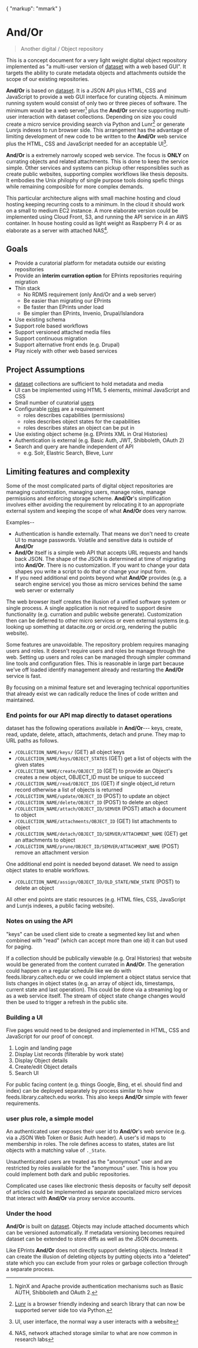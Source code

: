 {
    "markup": "mmark"
}


# And/Or

> <span class="red">An</span>other <span class="red">d</span>igital / <span class="red">O</span>bject <span class="red">r</span>epository

This is a concept document for a very light weight digital object
repository implemented as "a multi-user version of 
[dataset](https://caltechlibrary.github.io/dataset) with a web 
based GUI". It targets the ability to curate 
metadata objects and attachments outside the scope of 
our existing repositories.  

**And/Or** is based on [dataset](https://caltechlibrary.github.io/dataset).
It is a JSON API plus HTML, CSS and JavaScript to provide a web 
GUI interface for curating objects.  A minimum running system 
would consist of only two or three pieces of software. The minimum 
would be a web server[^1] plus the **And/Or** service supporting 
multi-user interaction with dataset collections.  Depending on size 
you could create a micro service providing search via Python and 
Lunr[^2] or generate Lunrjs indexes to run browser side.  This 
arrangement has the advantage of limiting development of new
code to be written to the **And/Or** web service plus the HTML, 
CSS and JavaScript needed for an acceptable UI[^3].

**And/Or** is a extremely narrowly scoped web service. The focus 
is __ONLY__ on currating objects and related attachments. This is done
to keep the service simple. Other services and systems can pickup
other responsiblies such as create public websites, supporting
complex workflows like thesis deposits. It embodies the Unix
philophy of single purpose tools doing spefic things while 
remaining composible for more complex demands.

This particular architecture aligns with small machine hosting
and cloud hosting keeping recurring costs to a minimum. 
In the cloud it should work on a small to medium EC2 instance.
A more elaborate version could be implemented using Cloud Front, 
S3, and running the API service in an AWS container.
In house hosting could as light weight as Raspberry Pi 4 or
as elaborate as a server with attached NAS[^4].


## Goals

+ Provide a curatorial platform for metadata outside our existing repositories
+ Provide an __interim curration option__ for EPrints repositories requiring migration
+ Thin stack 
    + No RDMS requirement (only And/Or and a web server)
    + Be easier than migrating our EPrints
    + Be faster than EPrints under load
    + Be simpler than EPrints, Invenio, Drupal/Islandora
+ Use existing schema 
+ Support role based workflows
+ Support versioned attached media files
+ Support continuous migration
+ Support alternative front ends (e.g. Drupal)
+ Play nicely with other web based services


## Project Assumptions

+ [dataset](https://github.com/caltechlibrary/dataset) collections are sufficient to hold metadata and media
+ UI can be implemented using HTML 5 elements, minimal JavaScript and CSS
+ Small number of curatorial [users](docs/User-Scheme.html)
+ Configurable [roles](docs/Roles-Scheme.html) are a requirement
    + roles describes capabilities (permissions)
    + roles describes object states for the capabilities
    + roles describes states an object can be put in
+ Use existing object scheme (e.g. EPrints XML in Oral Histories)
+ Authentication is external (e.g. Basic Auth, JWT, Shibboleth, OAuth 2)
+ Search and query are handle independent of API
    + e.g. Solr, Elastric Search, Bleve, Lunr 


## Limiting features and complexity

Some of the most complicated parts of digital object repositories
are managing customization, managing users, manage roles,
manage permissions and enforcing storage scheme.  **And/Or**'s 
simplification involves either avoiding the requirement by relocating
it to an appropriate external system and keeping the scope of
what **And/Or** does very narrow.  

Examples--

+ Authentication is handle externally. That means we don't need to create UI to manage passwords. Volatile and sensitive data is outside of **And/Or** 
+ **And/Or** itself is a simple web API that accepts URL requests 
and hands back JSON. The shape of the JSON is determined at time of
migrating into **And/Or**. There is no customization.  If you want to change your data shapes you write a script to do that or change your input form.
+ If you need additional end points beyond what **And/Or** provides (e.g. a search engine service) you those as micro services behind the same web server or externally

The web browser itself creates the illusion of a unified software system
or single process. A single application is not required to support desire
functionality (e.g. curration and public website generate). Customization 
then can be deferred to other micro services or even external systems (e.g. looking up something at datacite.org or orcid.org, rendering the public
website).

Some features are unavoidable. The repository problem requires managing
users and roles. It doesn't require users and roles
be manage through the web. Setting up users and roles can be 
managed through simpler command line tools and configuration files.
This is reasonable in large part because we've off loaded 
identify management already and restarting the **And/Or** service is fast. 

By focusing on a minimal feature set and leveraging technical
opportunities that already exist we can radically
reduce the lines of code written and maintained. 

### End points for our API map directly to dataset operations

dataset has the following operations available in **And/Or**--- 
keys, create, read, update, delete, attach, attachments, detach and prune.
They map to URL paths as follows.

+ `/COLLECTION_NAME/keys/` (GET) all object keys
+ `/COLLECTION_NAME/keys/OBJECT_STATES` (GET) get a list of objects with the given states
+ `/COLLECTION_NAME/create/OBJECT_ID` (GET) to provide an Object's creates a new object, OBJECT_ID must be unique to succeed
+ `/COLLECTION_NAME/read/OBJECT_IDS` (GET) if single object_id return record otherwise a list of objects is returned
+ `/COLLECTION_NAME/update/OBJECT_ID` (POST) to update an object
+ `/COLLECTION_NAME/delete/OBJECT_ID` (POST) to delete an object
+ `/COLLECTION_NAME/attach/OBJECT_ID/SEMVER` (POST) attach a document to object
+ `/COLLECTION_NAME/attachments/OBJECT_ID` (GET) list attachments to object
+ `/COLLECTION_NAME/detach/OBJECT_ID/SEMVER/ATTACHMENT_NAME` (GET) get an attachments to object
+ `/COLLECTION_NAME/prune/OBJECT_ID/SEMVER/ATTACHMENT_NAME` (POST) remove an attachment version


One additional end point is needed beyond dataset. We need to assign
object states to enable workflows.

+ `/COLLECTION_NAME/assign/OBJECT_ID/OLD_STATE/NEW_STATE` (POST) to delete an object

All other end points are static resources (e.g. HTML files, 
CSS, JavaScript and Lunrjs indexes, a public facing website).  


### Notes on using the API

"keys" can be used client side to create a segmented key list and when
combined with "read" (which can accept more than one id) it can
but used for paging.

If a collection should be publically viewable (e.g. Oral Histories)
that website would be generated from the content currated in **And/Or**.
The generation could happen on a regular schedule like we do with 
feeds.library.caltech.edu or we could implement a object status
service that lists changes in object states (e.g. an array of
object ids, timestamps, current state and last operation). This could
be done via a streaming log or as a web service itself. The stream
of object state change changes would then be used to trigger a 
refresh in the public site.


### Building a UI

Five pages would need to be designed and implemented in HTML, CSS and
JavaScript for our proof of concept.

1. Login and landing page 
2. Display List records (filterable by work state)
3. Display Object details 
4. Create/edit Object details
5. Search UI

For public facing content (e.g. things Google, Bing, et el. 
should find and index) can be deployed separately by 
process similar to how feeds.library.caltech.edu works.
This also keeps **And/Or** simple with fewer requirements.


### user plus role, a simple model

An authenticated user exposes their user id to 
**And/Or**'s web service (e.g. via a JSON Web Token or 
Basic Auth header).  A user's id maps to membership in roles. 
The role defines access to states, states are list objects
with a matching value of `._State`.

Unauthenticated users are treated as the "anonymous" user and
are restricted by roles available for the "anonymous" user. 
This is how you could implement both dark and public
repositories.

Complicated use cases like electronic thesis deposits
or faculty self deposit of articles could be implemented as 
separate specialized micro services that interact with
**And/Or** via proxy service accounts.


### Under the hood

**And/Or** is built on [dataset](https://caltechlibrary.github.io/dataset).
Objects may include attached documents which can be versioned 
automatically. If metadata versioning becomes required dataset 
can be extended to store diffs as well as the JSON documents.

Like EPrints **And/Or** does not directly support deleting objects.
Instead it can create the illusion of deleting objects by putting
objects into a "deleted" state which you can exclude from your
roles or garbage collection through a separate process.




[^1]: NginX and Apache provide authentication mechanisms such as Basic AUTH, Shibboleth and OAuth 2.

[^2]: [Lunr](https://lunrjs.com) is a browser friendly indexing and search library that can now be supported server side too via Python.

[^3]: UI, user interface, the normal way a user interacts with a website

[^4]: NAS, network attached storage similar to what are now common in research labs
